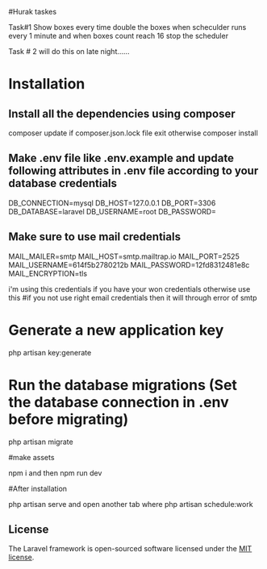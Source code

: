 #Hurak taskes

Task#1 Show boxes 
every time double the boxes when scheculder runs every 1 minute and when boxes count reach 16 stop the scheduler 

Task # 2
will do this on late night......


# Installation

## Install all the dependencies using composer
composer update if composer.json.lock file exit otherwise composer install 


## Make .env file like .env.example and update following attributes in .env file according to your database credentials
DB_CONNECTION=mysql
DB_HOST=127.0.0.1
DB_PORT=3306
DB_DATABASE=laravel
DB_USERNAME=root
DB_PASSWORD=



## Make sure to use mail credentials 
MAIL_MAILER=smtp
MAIL_HOST=smtp.mailtrap.io
MAIL_PORT=2525
MAIL_USERNAME=614f5b2780212b
MAIL_PASSWORD=12fd8312481e8c
MAIL_ENCRYPTION=tls

i'm using this credentials if you have your won credentials otherwise use this
#if you not use right email credentials then it will through error of smtp


# Generate a new application key
php artisan key:generate

# Run the database migrations (Set the database connection in .env before migrating)
php artisan migrate

#make assets

npm i and then npm run dev

#After installation

php artisan serve and open another tab where php artisan schedule:work




## License

The Laravel framework is open-sourced software licensed under the [MIT license](https://opensource.org/licenses/MIT).
